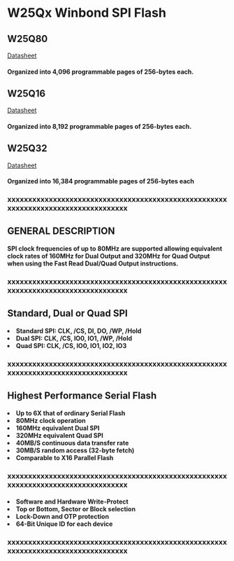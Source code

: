 # W25Qx Winbond SPI Flash

## W25Q80
[Datasheet]('https://www.mouser.com/datasheet/2/949/w25q80dv_dl_revh_10022015-1489677.pdf') 
#### Organized into 4,096 programmable pages of 256-bytes each.

## W25Q16
[Datasheet]('https://www.digikey.com/htmldatasheets/production/3221237/0/0/1/W25Q16JV.pdf')
#### Organized into 8,192 programmable pages of 256-bytes each. 

## W25Q32
[Datasheet]('https://www.elinux.org/images/f/f5/Winbond-w25q32.pdf') 
#### Organized into 16,384 programmable pages of 256-bytes each

### xxxxxxxxxxxxxxxxxxxxxxxxxxxxxxxxxxxxxxxxxxxxxxxxxxxxxxxxxxxxxxxxxxxxxxxxxxxxxxxxxx

## GENERAL DESCRIPTION
<h4> 
SPI clock frequencies of up to 80MHz are
supported allowing equivalent clock rates of 160MHz for Dual Output and 320MHz for Quad Output
when using the Fast Read Dual/Quad Output instructions.
</h4>

### xxxxxxxxxxxxxxxxxxxxxxxxxxxxxxxxxxxxxxxxxxxxxxxxxxxxxxxxxxxxxxxxxxxxxxxxxxxxxxxxxx
## Standard, Dual or Quad SPI
<h4> 
<li> Standard SPI: CLK, /CS, DI, DO, /WP, /Hold
<li> Dual SPI: CLK, /CS, IO0, IO1, /WP, /Hold
<li> Quad SPI: CLK, /CS, IO0, IO1, IO2, IO3
</h4>

### xxxxxxxxxxxxxxxxxxxxxxxxxxxxxxxxxxxxxxxxxxxxxxxxxxxxxxxxxxxxxxxxxxxxxxxxxxxxxxxxxx
## Highest Performance Serial Flash 
<h4> 
<li> Up to 6X that of ordinary Serial Flash
<li> 80MHz clock operation
<li> 160MHz equivalent Dual SPI
<li> 320MHz equivalent Quad SPI
<li> 40MB/S continuous data transfer rate
<li> 30MB/S random access (32-byte fetch) 
<li> Comparable to X16 Parallel Flash
</h4>

### xxxxxxxxxxxxxxxxxxxxxxxxxxxxxxxxxxxxxxxxxxxxxxxxxxxxxxxxxxxxxxxxxxxxxxxxxxxxxxxxxx
<h4> 
<li> Software and Hardware Write-Protect
<li> Top or Bottom, Sector or Block selection
<li> Lock-Down and OTP protection
<li> 64-Bit Unique ID for each device
</h4>

### xxxxxxxxxxxxxxxxxxxxxxxxxxxxxxxxxxxxxxxxxxxxxxxxxxxxxxxxxxxxxxxxxxxxxxxxxxxxxxxxxx